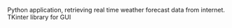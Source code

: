 Python application, retrieving real time weather forecast data from internet.
TKinter library for GUI
